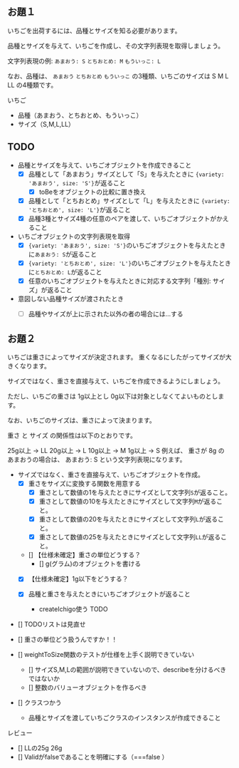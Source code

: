 ## お題１

いちごを出荷するには、品種とサイズを知る必要があります。

品種とサイズを与えて、いちごを作成し、その文字列表現を取得しましょう。

文字列表現の例: `あまおう: S` `とちおとめ: M` `もういっこ: L`

なお、品種は、 `あまおう` `とちおとめ` `もういっこ` の3種類、いちごのサイズは S M L LL の4種類です。

いちご
+ 品種（あまおう、とちおとめ、もういっこ）
+ サイズ（S,M,L,LL）

## TODO

+ 品種とサイズを与えて、いちごオブジェクトを作成できること  
  - [x] 品種として「あまおう」サイズとして「S」を与えたときに `{variety: 'あまおう', size: 'S'}`が返ること
    - [x] toBeをオブジェクトの比較に置き換え
  - [x] 品種として「とちおとめ」サイズとして「L」を与えたときに `{variety: 'とちおとめ', size: 'L'}`が返ること
  - [x] 品種3種とサイズ4種の任意のペアを渡して、いちごオブジェクトがかえること

+ いちごオブジェクトの文字列表現を取得
  - [x] `{variety: 'あまおう', size: 'S'}`のいちごオブジェクトを与えたときに`あまおう: S`が返ること
  - [x] `{variety: 'とちおとめ', size: 'L'}`のいちごオブジェクトを与えたときに`とちおとめ: L`が返ること
  - [x] 任意のいちごオブジェクトを与えたときに対応する文字列「種別: サイズ」が返ること

+ 意図しない品種サイズが渡されたとき
  - [ ] 品種やサイズが上に示された以外の者の場合には...する


## お題２
いちごは重さによってサイズが決定されます。
重くなるにしたがってサイズが大きくなります。

サイズではなく、重さを直接与えて、いちごを作成できるようにしましょう。

ただし、いちごの重さは 1g以上とし 0g以下は対象としなくてよいものとします。

なお、いちごのサイズは、重さによって決まります。

重さ と サイズ の関係性は以下のとおりです。

25g以上 → LL
20g以上 → L
10g以上 → M
1g以上 → S
例えば、 重さが 8g の あまおうの場合は、 あまおう: S という文字列表現になります。

+ サイズではなく、重さを直接与えて、いちごオブジェクトを作成。
  - [x] 重さをサイズに変換する関数を用意する
    - [x] 重さとして数値の1を与えたときにサイズとして文字列`S`が返ること。
    - [x] 重さとして数値の10を与えたときにサイズとして文字列`M`が返ること。
    - [x] 重さとして数値の20を与えたときにサイズとして文字列`L`が返ること。
    - [x] 重さとして数値の25を与えたときにサイズとして文字列`LL`が返ること。
  - [] 【仕様未確定】重さの単位どうする？
    - [] g(グラム)のオブジェクトを書ける
  - [x] 【仕様未確定】1g以下をどうする？
    
  - [x] 品種と重さを与えたときにいちごオブジェクトが返ること
    - createIchigo使う
  TODO
- [] TODOリストは見直せ
- [] 重さの単位どう扱うんですか！！
- [] weightToSize関数のテストが仕様を上手く説明できていない
  - [] サイズS,M,Lの範囲が説明できていないので、describeを分けるべきではないか
  - [] 整数のバリューオブジェクトを作るべき

- [] クラスつかう
  -  品種とサイズを渡していちごクラスのインスタンスが作成できること


レビュー
- [] LLの25g 26g
- [] Validがfalseであることを明確にする（===false ）
